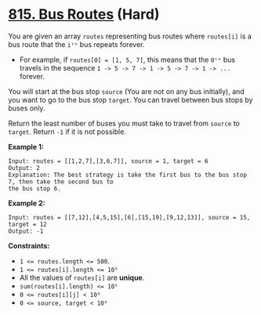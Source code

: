 # [815. Bus Routes][link] (Hard)

[link]: https://leetcode.com/problems/bus-routes/

You are given an array `routes` representing bus routes where `routes[i]` is a bus route that the
`iᵗʰ` bus repeats forever.

- For example, if `routes[0] = [1, 5, 7]`, this means that the `0ᵗʰ` bus travels in the sequence `1 ->
5 -> 7 -> 1 -> 5 -> 7 -> 1 -> ...` forever.

You will start at the bus stop `source` (You are not on any bus initially), and you want to go to
the bus stop `target`. You can travel between bus stops by buses only.

Return the least number of buses you must take to travel from  `source` to  `target`. Return `-1` if
it is not possible.

**Example 1:**

```
Input: routes = [[1,2,7],[3,6,7]], source = 1, target = 6
Output: 2
Explanation: The best strategy is take the first bus to the bus stop 7, then take the second bus to
the bus stop 6.
```

**Example 2:**

```
Input: routes = [[7,12],[4,5,15],[6],[15,19],[9,12,13]], source = 15, target = 12
Output: -1
```

**Constraints:**

- `1 <= routes.length <= 500`.
- `1 <= routes[i].length <= 10⁵`
- All the values of `routes[i]` are **unique**.
- `sum(routes[i].length) <= 10⁵`
- `0 <= routes[i][j] < 10⁶`
- `0 <= source, target < 10⁶`
